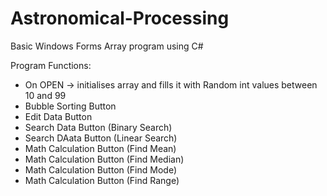# Astronomical-Processing

Basic Windows Forms Array program using C#

Program Functions:
- On OPEN -> initialises array and fills it with Random int values between 10 and 99
- Bubble Sorting Button
- Edit Data Button
- Search Data Button (Binary Search)
- Search DAata Button (Linear Search)
- Math Calculation Button (Find Mean)
- Math Calculation Button (Find Median)
- Math Calculation Button (Find Mode)
- Math Calculation Button (Find Range)   
